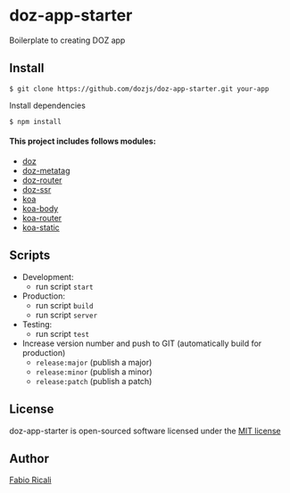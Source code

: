 # doz-app-starter
Boilerplate to creating DOZ app

## Install
```
$ git clone https://github.com/dozjs/doz-app-starter.git your-app
```

Install dependencies
```
$ npm install
```

#### This project includes follows modules: ####

- [doz](https://github.com/dozjs/doz/)
- [doz-metatag](https://github.com/dozjs/doz-metatag)
- [doz-router](https://github.com/dozjs-cmp/doz-router)
- [doz-ssr](https://github.com/dozjs/doz-ssr)
- [koa](https://github.com/koajs/koa)
- [koa-body](https://github.com/dlau/koa-body)
- [koa-router](https://github.com/alexmingoia/koa-router)
- [koa-static](https://github.com/koajs/static)

## Scripts
- Development:
    - run script `start`
- Production:
    - run script `build`
    - run script `server`
- Testing:
    - run script `test`
- Increase version number and push to GIT (automatically build for production)
    - `release:major` (publish a major)
    - `release:minor` (publish a minor)
    - `release:patch` (publish a patch)

## License
doz-app-starter is open-sourced software licensed under the <a target="_blank" href="http://opensource.org/licenses/MIT">MIT license</a>

## Author
<a target="_blank" href="http://rica.li">Fabio Ricali</a>